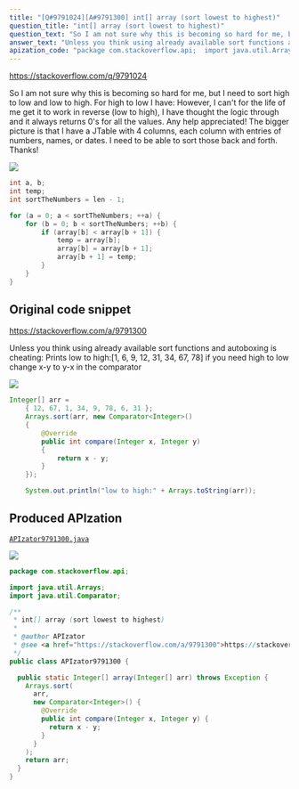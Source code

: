 ```yaml
---
title: "[Q#9791024][A#9791300] int[] array (sort lowest to highest)"
question_title: "int[] array (sort lowest to highest)"
question_text: "So I am not sure why this is becoming so hard for me, but I need to sort high to low and low to high. For high to low I have: However, I can't for the life of me get it to work in reverse (low to high), I have thought the logic through and it always returns 0's for all the values. Any help appreciated! The bigger picture is that I have a JTable with 4 columns, each column with entries of numbers, names, or dates. I need to be able to sort those back and forth. Thanks!"
answer_text: "Unless you think using already available sort functions and autoboxing is cheating: Prints low to high:[1, 6, 9, 12, 31, 34, 67, 78] if you need high to low change x-y  to y-x in the comparator"
apization_code: "package com.stackoverflow.api;  import java.util.Arrays; import java.util.Comparator;  /**  * int[] array (sort lowest to highest)  *  * @author APIzator  * @see <a href=\"https://stackoverflow.com/a/9791300\">https://stackoverflow.com/a/9791300</a>  */ public class APIzator9791300 {    public static Integer[] array(Integer[] arr) throws Exception {     Arrays.sort(       arr,       new Comparator<Integer>() {         @Override         public int compare(Integer x, Integer y) {           return x - y;         }       }     );     return arr;   } }"
---
```


https://stackoverflow.com/q/9791024

So I am not sure why this is becoming so hard for me, but I need to sort high to low and low to high.
For high to low I have:
However, I can&#x27;t for the life of me get it to work in reverse (low to high), I have thought the logic through and it always returns 0&#x27;s for all the values.
Any help appreciated!
The bigger picture is that I have a JTable with 4 columns, each column with entries of numbers, names, or dates. I need to be able to sort those back and forth.
Thanks!


<div class="code-logo"><img src="/stackoverflow.png" /></div>

```java
int a, b;
int temp;
int sortTheNumbers = len - 1;

for (a = 0; a < sortTheNumbers; ++a) {
    for (b = 0; b < sortTheNumbers; ++b) {
        if (array[b] < array[b + 1]) {
            temp = array[b];
            array[b] = array[b + 1];
            array[b + 1] = temp;
        }
    }
}
```


## Original code snippet

https://stackoverflow.com/a/9791300

Unless you think using already available sort functions and autoboxing is cheating:
Prints low to high:[1, 6, 9, 12, 31, 34, 67, 78]
if you need high to low change x-y  to y-x in the comparator

<div class="code-logo"><img src="/stackoverflow.png" /></div>

```java
Integer[] arr =
    { 12, 67, 1, 34, 9, 78, 6, 31 };
    Arrays.sort(arr, new Comparator<Integer>()
    {
        @Override
        public int compare(Integer x, Integer y)
        {
            return x - y;
        }
    });

    System.out.println("low to high:" + Arrays.toString(arr));
```

## Produced APIzation

[`APIzator9791300.java`](https://github.com/pasqualesalza/apization/raw/main/data/search/APIzator9791300.java)

<div class="code-logo"><img src="/apizator.png" /></div>

```java
package com.stackoverflow.api;

import java.util.Arrays;
import java.util.Comparator;

/**
 * int[] array (sort lowest to highest)
 *
 * @author APIzator
 * @see <a href="https://stackoverflow.com/a/9791300">https://stackoverflow.com/a/9791300</a>
 */
public class APIzator9791300 {

  public static Integer[] array(Integer[] arr) throws Exception {
    Arrays.sort(
      arr,
      new Comparator<Integer>() {
        @Override
        public int compare(Integer x, Integer y) {
          return x - y;
        }
      }
    );
    return arr;
  }
}

```